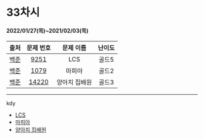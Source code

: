 # 33차시
#### 2022/01/27(목)~2021/02/03(목)

|               출처               |                   문제 번호                    |     문제 이름      | 난이도 |
| :------------------------------: | :--------------------------------------------: | :----------------: | :----: |
| [백준](https://www.acmicpc.net/) | [9251](https://www.acmicpc.net/problem/9251) | LCS | 골드5  |
| [백준](https://www.acmicpc.net/) | [1079](https://www.acmicpc.net/problem/1079) | 마피아 | 골드2 |
| [백준](https://www.acmicpc.net/) | [14220](https://www.acmicpc.net/problem/14220) | 양아치 집배원 | 골드3 |

---

kdy
- [LCS](https://tropical-couch-e39.notion.site/LCS-eb8351a3c2ad48059fb3e2c1071b3026)
- [마피아](https://tropical-couch-e39.notion.site/7147ae084a7f4e1394583bd32c193058)
- [양아치 집배원](https://tropical-couch-e39.notion.site/c856426d37c74b62bf65adc1026224ff)
